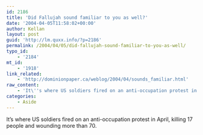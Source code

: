```yaml
---
id: 2186
title: 'Did Fallujah sound familiar to you as well?'
date: '2004-04-05T11:58:02+00:00'
author: Kellan
layout: post
guid: 'http://lm.quxx.info/?p=2186'
permalink: /2004/04/05/did-fallujah-sound-familiar-to-you-as-well/
typo_id:
    - '2184'
mt_id:
    - '1918'
link_related:
    - 'http://dominionpaper.ca/weblog/2004/04/sounds_familiar.html'
raw_content:
    - 'It\''s where US soldiers fired on an anti-occupation protest in April, killing 17 people and wounding more than 70.'
categories:
    - Aside
---
```


It’s where US soldiers fired on an anti-occupation protest in April, killing 17 people and wounding more than 70.